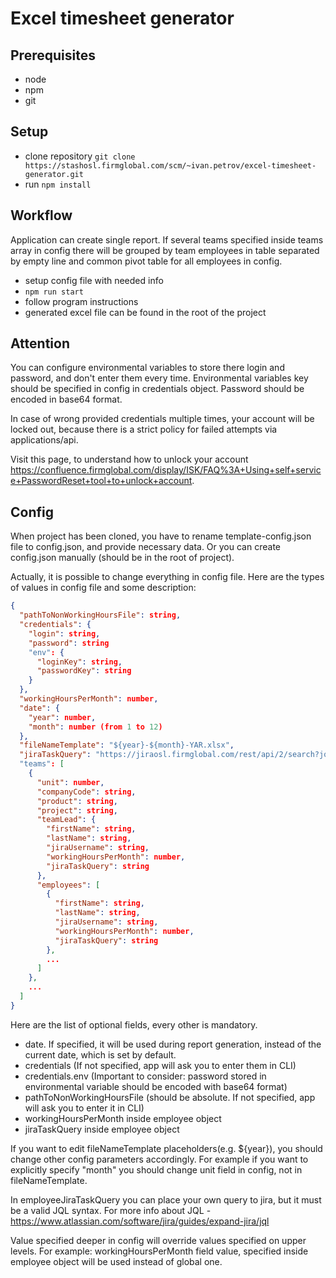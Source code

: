 # Excel timesheet generator

## Prerequisites

- node
- npm
- git

## Setup

- clone repository `git clone https://stashosl.firmglobal.com/scm/~ivan.petrov/excel-timesheet-generator.git`
- run `npm install`

## Workflow
Application can create single report. If several teams specified inside teams array in config there will 
be grouped by team employees in table separated by empty line and common pivot table for all employees in config. 

- setup config file with needed info
- `npm run start`
- follow program instructions
- generated excel file can be found in the root of the project

## Attention

You can configure environmental variables to store there login and password,
and don't enter them every time. Environmental variables key should be specified in config in credentials object.
Password should be encoded in base64 format. 

In case of wrong provided credentials multiple times, your account will be
locked out, because there is a strict policy for failed attempts via
applications/api.

Visit this page, to understand how to unlock your account
https://confluence.firmglobal.com/display/ISK/FAQ%3A+Using+self+service+PasswordReset+tool+to+unlock+account.

## Config

When project has been cloned, you have to rename template-config.json file to config.json, 
and provide necessary data. Or you can create config.json manually (should be in the root of project).

Actually, it is possible to change everything in config file.
Here are the types of values in config file and some description:

```json
{
  "pathToNonWorkingHoursFile": string,
  "credentials": {
    "login": string,
    "password": string
    "env": {
      "loginKey": string,
      "passwordKey": string
    }
  },
  "workingHoursPerMonth": number,
  "date": {
    "year": number,
    "month": number (from 1 to 12)
  },
  "fileNameTemplate": "${year}-${month}-YAR.xlsx",
  "jiraTaskQuery": "https://jiraosl.firmglobal.com/rest/api/2/search?jql=status in (\"In Progress\", \"In Code Review\", \"IN QA\", \"QA Verified\", \"Investigation\", \"Code Completed\") AND assignee in (${jiraUserName}) and updated >= \"${taskUpdated}\" or status CHANGED BY ${jiraUserName} after startOfMonth()&fields=key, ${EPIC_KEY}"
  "teams": [
    {
      "unit": number,
      "companyCode": string,
      "product": string,
      "project": string,
      "teamLead": {
        "firstName": string,
        "lastName": string,
        "jiraUsername": string,
        "workingHoursPerMonth": number,
        "jiraTaskQuery": string
      },
      "employees": [
        {
          "firstName": string,
          "lastName": string,
          "jiraUsername": string,
          "workingHoursPerMonth": number,
          "jiraTaskQuery": string
        },
        ...
      ]
    },
    ...
  ]
}
```

Here are the list of optional fields, every other is mandatory.

- date. If specified, it will be used during report generation, instead of the current date, which is set by default.
- credentials (If not specified, app will ask you to enter them in CLI)
- credentials.env (Important to consider: password stored in environmental variable should be encoded with base64 format)
- pathToNonWorkingHoursFile (should be absolute. If not specified, app will ask you to enter it in CLI)
- workingHoursPerMonth inside employee object
- jiraTaskQuery inside employee object

If you want to edit fileNameTemplate placeholders(e.g. ${year}), you should
change other config parameters accordingly. For example if you want to explicitly
specify "month" you should change unit field in config, not in fileNameTemplate.

In employeeJiraTaskQuery you can place your own query to jira,
but it must be a valid JQL syntax. For more info about JQL - https://www.atlassian.com/software/jira/guides/expand-jira/jql

Value specified deeper in config will override values specified on upper levels.
For example: workingHoursPerMonth field value, specified inside employee object will be used instead of global one.